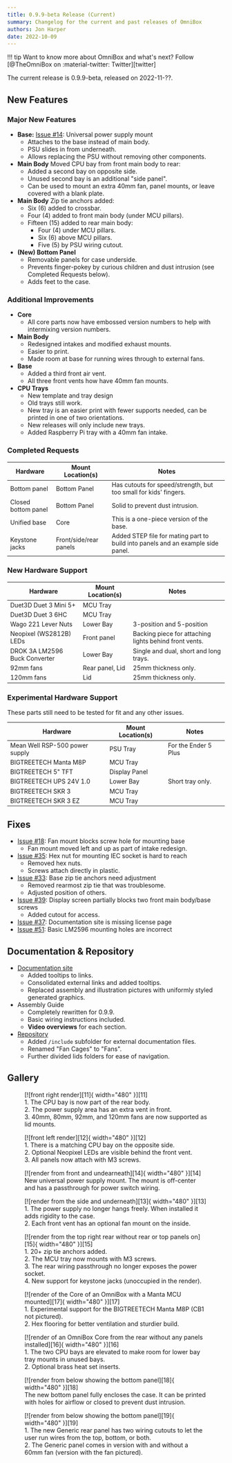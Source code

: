 ```yaml
---
title: 0.9.9-beta Release (Current)
summary: Changelog for the current and past releases of OmniBox
authors: Jon Harper
date: 2022-10-09
---
```


!!! tip
    Want to know more about OmniBox and what's next? Follow [@TheOmniBox on :material-twitter: Twitter][twitter]

The current release is 0.9.9-beta, released on 2022-11-??.

## New Features

### Major New Features

- **Base:** [Issue #14][1]: Universal power supply mount
    - Attaches to the base instead of main body.
    - PSU slides in from underneath.
    - Allows replacing the PSU without removing other components.
- **Main Body** Moved CPU bay from front main body to rear:
    - Added a second bay on opposite side.
    - Unused second bay is an additional "side panel".
    - Can be used to mount an extra 40mm fan, panel mounts, or leave covered with a blank plate.
- **Main Body** Zip tie anchors added:
    - Six (6) added to crossbar.
    - Four (4) added to front main body (under MCU pillars).
    - Fifteen (15) added to rear main body:
        - Four (4) under MCU pillars.
        - Six (6) above MCU pillars.
        - Five (5) by PSU wiring cutout.
- **(New) Bottom Panel** 
    - Removable panels for case underside.
    - Prevents finger-pokey by curious children and dust intrusion (see Completed Requests below).
    - Adds feet to the case.

### Additional Improvements

- **Core** 
    - All core parts now have embossed version numbers to help with intermixing version numbers.
- **Main Body**
    - Redesigned intakes and modified exhaust mounts.
    - Easier to print.
    - Made room at base for running wires through to external fans.
- **Base** 
    - Added a third front air vent.
    - All three front vents how have 40mm fan mounts.
- **CPU Trays**
    - New template and tray design
    - Old trays still work.
    - New tray is an easier print with fewer supports needed, can be printed in one of two orientations.
    - New releases will only include new trays.
    - Added Raspberry Pi tray with a 40mm fan intake.

### Completed Requests

| Hardware | Mount Location(s) | Notes |
|----------|-------------------|-------|
| Bottom panel | Bottom Panel | Has cutouts for speed/strength, but too small for kids' fingers. |
| Closed bottom panel | Bottom Panel | Solid to prevent dust intrusion. |
| Unified base | Core | This is a one-piece version of the base. |
| Keystone jacks | Front/side/rear panels | Added STEP file for mating part to build into panels and an example side panel. |

### New Hardware Support

| Hardware                          | Mount Location(s) | Notes |
|-----------------------------------|-------------------|-------|
| Duet3D Duet 3 Mini 5+             | MCU Tray          | |
| Duet3D Duet 3 6HC                 | MCU Tray          | |
| Wago 221 Lever Nuts               | Lower Bay         | 3-position and 5-position |
| Neopixel (WS2812B) LEDs           | Front panel       | Backing piece for attaching lights behind front vents. |
| DROK 3A LM2596 Buck Converter     | Lower Bay         | Single and dual, short and long trays. |
| 92mm fans                         | Rear panel, Lid   | 25mm thickness only.  |
| 120mm fans                        | Lid               | 25mm thickness only.  |

### Experimental Hardware Support

These parts still need to be tested for fit and any other issues.

| Hardware                          | Mount Location(s) | Notes                 |
|-----------------------------------|-------------------|-----------------------|
| Mean Well RSP-500 power supply    | PSU Tray          | For the Ender 5 Plus  |
| BIGTREETECH Manta M8P             | MCU Tray          |                       |
| BIGTREETECH 5" TFT                | Display Panel     |                       |
| BIGTREETECH UPS 24V 1.0           | Lower Bay         | Short tray only.      |
| BIGTREETECH SKR 3                 | MCU Tray          |                       |
| BIGTREETECH SKR 3 EZ              | MCU Tray          |                       |

## Fixes

- [Issue #18][2]: Fan mount blocks screw hole for mounting base
    - Fan mount moved left and up as part of intake redesign.
- [Issue #35][3]: Hex nut for mounting IEC socket is hard to reach
    - Removed hex nuts.
    - Screws attach directly in plastic.
- [Issue #33][4]: Base zip tie anchors need adjustment
    - Removed rearmost zip tie that was troublesome.
    - Adjusted position of others.
- [Issue #39][5]: Display screen partially blocks two front main body/base screws
    - Added cutout for access.
- [Issue #37][6]: Documentation site is missing license page
- [Issue #51][7]: Basic LM2596 mounting holes are incorrect


## Documentation & Repository

- [Documentation site](https://jon-harper.github.io/OmniBox)
    - Added tooltips to links.
    - Consolidated external links and added tooltips.
    - Replaced assembly and illustration pictures with uniformly styled generated graphics.
- Assembly Guide
    - Completely rewritten for 0.9.9.
    - Basic wiring instructions included.
    - **Video overviews** for each section.
- [Repository](https://github.com/jon-harper/OmniBox)
    - Added `/include` subfolder for external documentation files.
    - Renamed "Fan Cages" to "Fans".
    - Further divided lids folders for ease of navigation.
## Gallery

<figure markdown>
  [![front right render][11]{ width="480" }][11]
  <figcaption>1. The CPU bay is now part of the rear body.<br>2. The power supply area has an extra vent in front.<br>3. 40mm, 80mm, 92mm, and 120mm fans are now supported as lid mounts.</figcaption>
</figure>

<figure markdown>
  [![front left render][12]{ width="480" }][12]
  <figcaption>1. There is a matching CPU bay on the opposite side.<br>2. Optional Neopixel LEDs are visible behind the front vent.<br>3. All panels now attach with M3 screws.</figcaption>
</figure>

<figure markdown>
  [![render from front and undearneath][14]{ width="480" }][14]
  <figcaption>New universal power supply mount. The mount is off-center and has a passthrough for power switch wiring.</figcaption>
</figure>

<figure markdown>
  [![render from the side and underneath][13]{ width="480" }][13]
  <figcaption>1. The power supply no longer hangs freely. When installed it adds rigidity to the case.<br>2. Each front vent has an optional fan mount on the inside.</figcaption>
</figure>

<figure markdown>
  [![render from the top right rear without rear or top panels on][15]{ width="480" }][15]
  <figcaption>1. 20+ zip tie anchors added.<br>2. The MCU tray now mounts with M3 screws.<br>3. The rear wiring passthrough no longer exposes the power socket.<br>4. New support for keystone jacks (unoccupied in the render).</figcaption>
</figure>

<figure markdown>
  [![render of the Core of an OmniBox with a Manta MCU mounted][17]{ width="480" }][17]
  <figcaption>1. Experimental support for the BIGTREETECH Manta M8P (CB1 not pictured).<br>2. Hex flooring for better ventilation and sturdier build.</figcaption>
</figure>

<figure markdown>
  [![render of an OmniBox Core from the rear without any panels installed][16]{ width="480" }][16]
  <figcaption>1. The two CPU bays are elevated to make room for lower bay tray mounts in unused bays.<br>2. Optional brass heat set inserts.</figcaption>
</figure>

<figure markdown>
  [![render from below showing the bottom panel][18]{ width="480" }][18]
  <figcaption>The new bottom panel fully encloses the case. It can be printed with holes for airflow or closed to prevent dust intrusion.</figcaption>
</figure>

<figure markdown>
  [![render from below showing the bottom panel][19]{ width="480" }][19]
  <figcaption>1. The new Generic rear panel has two wiring cutouts to let the user run wires from the top, bottom, or both.<br>2. The Generic panel comes in version with and without a 60mm fan (version with the fan pictured).</figcaption>
</figure>

[1]: https://github.com/jon-harper/OmniBox/issues/14
[2]: https://github.com/jon-harper/OmniBox/issues/18
[3]: https://github.com/jon-harper/OmniBox/issues/35
[4]: https://github.com/jon-harper/OmniBox/issues/33
[5]: https://github.com/jon-harper/OmniBox/issues/39
[6]: https://github.com/jon-harper/OmniBox/issues/37
[7]: https://github.com/jon-harper/OmniBox/issues/51

[11]: ../img/gallery_0.9.9/render1.png
[12]: ../img/gallery_0.9.9/render2.png
[13]: ../img/gallery_0.9.9/render3.png
[14]: ../img/gallery_0.9.9/render4.png
[15]: ../img/gallery_0.9.9/render5.png
[16]: ../img/gallery_0.9.9/render6.png
[17]: ../img/gallery_0.9.9/render7.png
[18]: ../img/gallery_0.9.9/render8.png
[19]: ../img/gallery_0.9.9/render9.png